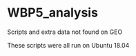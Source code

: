 # WBP5_analysis
Scripts and extra data not found on GEO

These scripts were all run on Ubuntu 18.04

